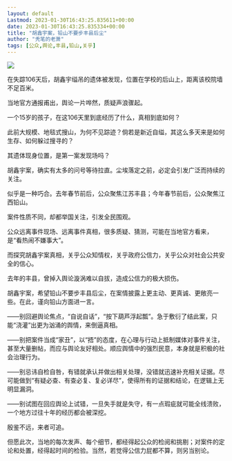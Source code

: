 ```yaml
---
layout: default
Lastmod: 2023-01-30T16:43:25.835611+00:00
date: 2023-01-30T16:43:25.835334+00:00
title: "胡鑫宇案，铅山不要步丰县后尘"
author: "秃笔的老萧"
tags: [公众,舆论,丰县,铅山,关乎]
---
```


![](https://images.weserv.nl/?url=https%3A//mmbiz.qpic.cn/mmbiz_png/vD3Zx2PeFibndIWSFKuJ5drUvhayPIWwlPKKM1KwJX6W1OweItXsibjtge6ibMnw8uAO6JhDKFPSr507zbeQ9iaLYw/640%3Fwx_fmt%3Dpng)

在失踪106天后，胡鑫宇缢吊的遗体被发现，位置在学校的后山上，距离该校院墙不足百米。

当地官方通报甫出，舆论一片哗然，质疑声浪骤起。

一个15岁的孩子，在这106天里到底经历了什么，真相到底如何？

此前大规模、地毯式搜山，为何不见踪迹？倘若是新近自缢，其这么多天来是如何生存、如何躲过搜寻的？

其遗体现身位置，是第一案发现场吗？

胡鑫宇案，确实有太多的问号等待拉直。尘埃落定之前，必定会引发广泛而持续的关注。

似乎是一种巧合。去年春节前后，公众聚焦江苏丰县；今年春节前后，公众聚焦江西铅山。

案件性质不同，却都举国关注，引发全民围观。

公众远离事件现场、远离事件真相，很多质疑、猜测，可能在当地官方看来，是“看热闹不嫌事大”。

而探究胡鑫宇案真相，关乎公众知情权，关乎政府公信力，关乎公众对社会公共安全的信心。

去年的丰县，曾掉入舆论漩涡难以自拔，造成公信力的极大损伤。

胡鑫宇案，希望铅山不要步丰县后尘，在案情披露上更主动、更真诚、更敞亮一些。在此，谨向铅山方面进一言。

——别回避舆论焦点，“自说自话”，“按下葫芦浮起瓢”。急于敷衍了结此案，只能“浇灌”出更为汹涌的舆情，来倒逼真相。

——别把案件当成“家丑”，以“捂”的态度，在心理与行动上抵制媒体对事件关注，甚至大量删帖，而应与舆论友好相处。顺应舆情中的强烈民意，本身就是积极的社会治理行为。

——别忌讳自检自咎，有错就承认并做出相关处理，没错就迅速补充相关证据。尽可能做到“有疑必查、有查必复、复必详尽”，使得所有的证据和结论，在逻辑上无明显漏洞。

——别试图在回应舆论上试错，一旦失手就是失守，有一点瑕疵就可能全线溃败，一个地方过往十年的经历都会被深挖。

殷鉴不远，来者可追。

但愿此次，当地的每次发声、每个细节，都经得起公众的检阅和挑剔；对案件的定论和处置，经得起时间的检验。当然，若觉得公信力屁都不算，则另当别论。

